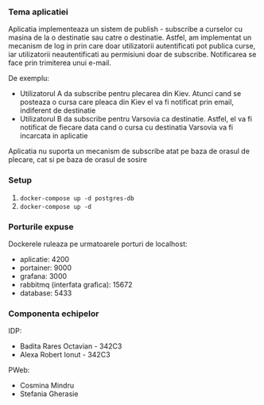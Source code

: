### Tema aplicatiei

Aplicatia implementeaza un sistem de publish - subscribe a curselor cu masina de la o destinatie sau catre o destinatie. Astfel, am implementat un mecanism de log in prin care doar utilizatorii autentificati pot publica curse, iar utilizatorii neautentificati au permisiuni doar de subscribe. Notificarea se face prin trimiterea unui e-mail.

De exemplu:
- Utilizatorul A da subscribe pentru plecarea din Kiev. Atunci cand se posteaza o cursa care pleaca din Kiev el va fi notificat prin email, indiferent de destinatie
- Utilizatorul B da subscribe pentru Varsovia ca destinatie. Astfel, el va fi notificat de fiecare data cand o cursa cu destinatia Varsovia va fi incarcata in aplicatie

Aplicatia nu suporta un mecanism de subscribe atat pe baza de orasul de plecare, cat si pe baza de orasul de sosire

### Setup

1. ```docker-compose up -d postgres-db```
2. ```docker-compose up -d```

### Porturile expuse

Dockerele ruleaza pe urmatoarele porturi de localhost:
- aplicatie: 4200
- portainer: 9000
- grafana: 3000
- rabbitmq (interfata grafica): 15672
- database: 5433

### Componenta echipelor

IDP:
- Badita Rares Octavian - 342C3
- Alexa Robert Ionut - 342C3

PWeb:
- Cosmina Mindru
- Stefania Gherasie